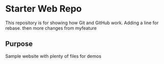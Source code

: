 # Starter Web Repo

This repository is for showing how Git and GitHub work. Adding a line for rebase. then more changes from myfeature

## Purpose

Sample website with plenty of files for demos
